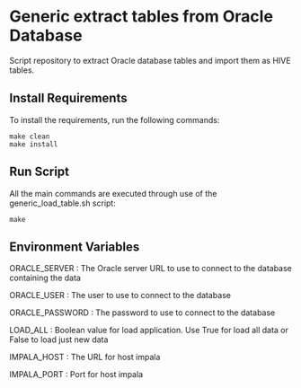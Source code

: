 #  Generic extract tables from Oracle Database
Script repository to extract Oracle database tables and import them as HIVE tables.

## Install Requirements
To install the requirements, run the following commands:

    make clean
    make install

## Run Script
All the main commands are executed through use of the generic_load_table.sh script:

    make

## Environment Variables

ORACLE_SERVER : The Oracle server URL to use to connect to the database containing the data

ORACLE_USER : The user to use to connect to the database

ORACLE_PASSWORD : The password to use to connect to the database

LOAD_ALL : Boolean value for load application. Use True for load all data or False to load just new data

IMPALA_HOST : The URL for host impala

IMPALA_PORT : Port for host impala
